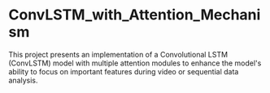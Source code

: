 # ConvLSTM_with_Attention_Mechanism
This project presents an implementation of a Convolutional LSTM (ConvLSTM) model with multiple attention modules to enhance the model's ability to focus on important features during video or sequential data analysis.
